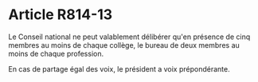 # Article R814-13

Le Conseil national ne peut valablement délibérer qu'en présence de cinq membres au moins de chaque collège, le bureau de deux membres au moins de chaque profession.

En cas de partage égal des voix, le président a voix prépondérante.

